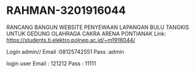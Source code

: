 # RAHMAN-3201916044
RANCANG BANGUN WEBSITE PENYEWAAN LAPANGAN BULU TANGKIS UNTUK GEDUNG OLAHRAGA CAKRA ARENA PONTIANAK
Link: https://students.ti.elektro.polnep.ac.id/~m1916044/

Login admin//
Email :08125742551
Pass  :admin

login user
Email   : 121212
Pass    : 11111
